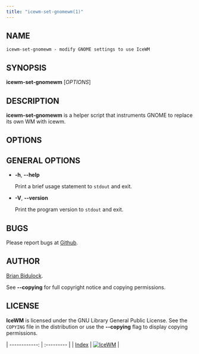 ```yaml
---
title: "icewm-set-gnomewm(1)"
---
```

## NAME

    icewm-set-gnomewm - modify GNOME settings to use IceWM

## SYNOPSIS

**icewm-set-gnomewm** \[_OPTIONS_\]

## DESCRIPTION

**icewm-set-gnomewm** is a helper script that instruments GNOME to
replace its own WM with icewm.

## OPTIONS

## GENERAL OPTIONS

- **-h**, **--help**

    Print a brief usage statement to `stdout` and exit.

- **-V**, **--version**

    Print the program version to `stdout` and exit.

## BUGS

Please report bugs at [Github](https://github.com/bbidulock/icewm/issues).

## AUTHOR

[Brian Bidulock](mailto:bidulock@openss7.org).

See **--copying** for full copyright notice and copying permissions.

## LICENSE

**IceWM** is licensed under the GNU Library General Public License.
See the `COPYING` file in the distribution or use the **--copying** flag
to display copying permissions.

| ------------: | :--------- |
| [Index](/man) | [![IceWM](/images/logom.jpg "ice-wm.org")](https://ice-wm.org "ice-wm.org") |

